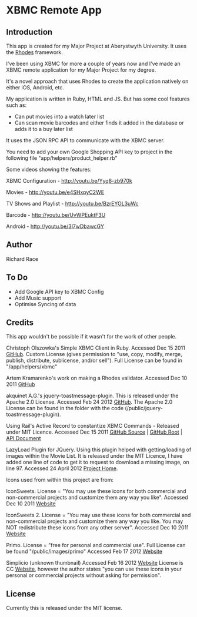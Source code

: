 XBMC Remote App
===

## Introduction

This app is created for my Major Project at Aberystwyth University. It uses the [Rhodes](http://www.rhomobile.com) framework.

I've been using XBMC for more a couple of years now and I've made an XBMC remote application for my Major Project for my degree.

It's a novel approach that uses Rhodes to create the application natively on either iOS, Android, etc. 

My application is written in Ruby, HTML and JS. But has some cool features such as:
- Can put movies into a watch later list
- Can scan movie barcodes and either finds it added in the database or adds it to a buy later list

It uses the JSON RPC API to communicate with the XBMC server.

You need to add your own Google Shopping API key to project in the following file "app/helpers/product_helper.rb"

Some videos showing the features:

XBMC Configuration - http://youtu.be/Yyq8-zb970k

Movies - http://youtu.be/e4SHxpyC2WE

TV Shows and Playlist - http://youtu.be/BzrEYOL3uWc

Barcode - http://youtu.be/UvWPEuktF3U

Android - http://youtu.be/3l7wDbawcGY

## Author

Richard Race

## To Do

- Add Google API key to XBMC Config
- Add Music support
- Optimise Syncing of data

## Credits

This app wouldn't be possible if it wasn't for the work of other people.

Christoph Olszowka's Simple XBMC Client in Ruby. Accessed Dec 15 2011 [GitHub](https://github.com/colszowka/xbmc-client). Custom License (gives permission to "use, copy, modify, merge, publish,
distribute, sublicense, and/or sell"). Full License can be found in "/app/helpers/xbmc"

Artem Kramarenko's work on making a Rhodes validator. Accessed Dec 10 2011 [GitHub](https://github.com/artemk/rh-validatable)

akquinet A.G.'s jquery-toastmessage-plugin. This is released under the Apache 2.0 License. Accessed Feb 24 2012 [GitHub](http://akquinet.github.com/jquery-toastmessage-plugin/). The Apache 2.0 License can be found in the folder with the code (/public/jquery-toastmessage-plugin).

Using Rail's Active Record to constantize XBMC Commands - Released under MIT Licence. Accessed Dec 15 2011 [GitHub Source](https://github.com/rails/rails/blob/6c367a0d787705746f262d0bd5ad8c4f13a8c809/activesupport/lib/active_support/inflector/methods.rb#L212) | [GitHub Root](https://github.com/rails/rails) | [API Document](http://api.rubyonrails.org/classes/ActiveSupport/Inflector.html#method-i-constantize)

LazyLoad Plugin for JQuery. Using this plugin helped with getting/loading of images within the Movie List. It is released under the MIT Licence, I have added one line of code to get it to request to download a missing image, on line 97. Accessed 24 April 2012 [Project Home](http://www.appelsiini.net/projects/lazyload).

Icons used from within this project are from:

IconSweets. License = "You may use these icons for both commercial and non-commercial projects and customize them any way you like". Accessed Dec 10 2011 [Website](http://iconsweets.com/)

IconSweets 2. License = "You may use these icons for both commercial and non-commercial projects and customize them any way you like. You may NOT redistribute these icons from any other server". Accessed Dec 10 2011 [Website](http://iconsweets2.com/)

Primo. License = "free for personal and commercial use". Full License can be found "/public/images/primo" Accessed Feb 17 2012 [Website](http://www.webdesignerdepot.com/2009/07/200-free-exclusive-vector-icons-primo/)

Simplicio (unknown thumbnail) Accessed Feb 16 2012 [Website](http://neurovit.deviantart.com/art/simplicio-92311415?q=gallery%3Aneurovit&qo=0) License is CC [Website](http://creativecommons.org/licenses/by-sa/3.0/), however the author states "you can use these icons in your personal or commercial projects without asking for permission".

## License 

Currently this is released under the MIT license.